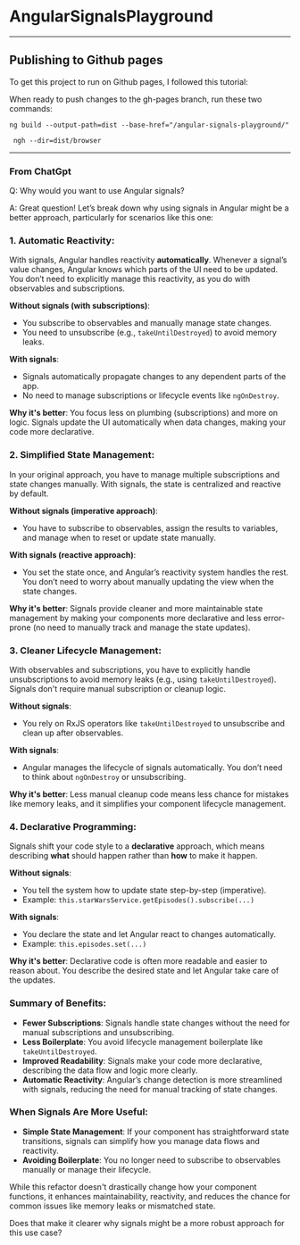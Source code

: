 # AngularSignalsPlayground

---

## Publishing to Github pages

To get this project to run on Github pages, I followed this tutorial:

When ready to push changes to the gh-pages branch, run these two commands:

```
ng build --output-path=dist --base-href="/angular-signals-playground/"
```

```
 ngh --dir=dist/browser
```

---

### From ChatGpt

Q: Why would you want to use Angular signals?

A: Great question! Let’s break down why using signals in Angular might be a better approach, particularly for scenarios like this one:

### 1. **Automatic Reactivity:**

With signals, Angular handles reactivity **automatically**. Whenever a signal’s value changes, Angular knows which parts of the UI need to be updated. You don’t need to explicitly manage this reactivity, as you do with observables and subscriptions.

**Without signals (with subscriptions)**:

- You subscribe to observables and manually manage state changes.
- You need to unsubscribe (e.g., `takeUntilDestroyed`) to avoid memory leaks.

**With signals**:

- Signals automatically propagate changes to any dependent parts of the app.
- No need to manage subscriptions or lifecycle events like `ngOnDestroy`.

**Why it's better**: You focus less on plumbing (subscriptions) and more on logic. Signals update the UI automatically when data changes, making your code more declarative.

### 2. **Simplified State Management:**

In your original approach, you have to manage multiple subscriptions and state changes manually. With signals, the state is centralized and reactive by default.

**Without signals (imperative approach)**:

- You have to subscribe to observables, assign the results to variables, and manage when to reset or update state manually.

**With signals (reactive approach)**:

- You set the state once, and Angular’s reactivity system handles the rest. You don’t need to worry about manually updating the view when the state changes.

**Why it's better**: Signals provide cleaner and more maintainable state management by making your components more declarative and less error-prone (no need to manually track and manage the state updates).

### 3. **Cleaner Lifecycle Management**:

With observables and subscriptions, you have to explicitly handle unsubscriptions to avoid memory leaks (e.g., using `takeUntilDestroyed`). Signals don't require manual subscription or cleanup logic.

**Without signals**:

- You rely on RxJS operators like `takeUntilDestroyed` to unsubscribe and clean up after observables.

**With signals**:

- Angular manages the lifecycle of signals automatically. You don’t need to think about `ngOnDestroy` or unsubscribing.

**Why it's better**: Less manual cleanup code means less chance for mistakes like memory leaks, and it simplifies your component lifecycle management.

### 4. **Declarative Programming**:

Signals shift your code style to a **declarative** approach, which means describing **what** should happen rather than **how** to make it happen.

**Without signals**:

- You tell the system how to update state step-by-step (imperative).
- Example: `this.starWarsService.getEpisodes().subscribe(...)`

**With signals**:

- You declare the state and let Angular react to changes automatically.
- Example: `this.episodes.set(...)`

**Why it's better**: Declarative code is often more readable and easier to reason about. You describe the desired state and let Angular take care of the updates.

### Summary of Benefits:

- **Fewer Subscriptions**: Signals handle state changes without the need for manual subscriptions and unsubscribing.
- **Less Boilerplate**: You avoid lifecycle management boilerplate like `takeUntilDestroyed`.
- **Improved Readability**: Signals make your code more declarative, describing the data flow and logic more clearly.
- **Automatic Reactivity**: Angular’s change detection is more streamlined with signals, reducing the need for manual tracking of state changes.

### When Signals Are More Useful:

- **Simple State Management**: If your component has straightforward state transitions, signals can simplify how you manage data flows and reactivity.
- **Avoiding Boilerplate**: You no longer need to subscribe to observables manually or manage their lifecycle.

While this refactor doesn't drastically change how your component functions, it enhances maintainability, reactivity, and reduces the chance for common issues like memory leaks or mismatched state.

Does that make it clearer why signals might be a more robust approach for this use case?
